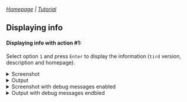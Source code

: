 
*[Homepage](https://github.com/hakavlad/tird) | [Tutorial](https://github.com/hakavlad/tird/blob/main/docs/tutorial/README.md)*

## Displaying info

#### Displaying info with action #1:

Select option `1` and press `Enter` to display the information (`tird` version, description and homepage).

<details>
<summary>Screenshot</summary>

![Screenshot](https://i.imgur.com/8V1WiYK.png)
</details>

<details>
<summary>Output</summary>

```
$ tird

                       MENU
    ———————————————————————————————————————————
    0. Exit              1. Info
    2. Encrypt           3. Decrypt
    4. Embed             5. Extract
    6. Encrypt & embed   7. Extract & decrypt
    8. Create w/ random  9. Overwrite w/ random
    ———————————————————————————————————————————
[01] Select an option [0-9]: 1
I: action #1: display info
I: tird v0.10.0
    A tool for writing random bytes,
    encrypting file contents,
    and hiding encrypted data.
    Homepage: https://github.com/hakavlad/tird

                       MENU
    ———————————————————————————————————————————
    0. Exit              1. Info
    2. Encrypt           3. Decrypt
    4. Embed             5. Extract
    6. Encrypt & embed   7. Extract & decrypt
    8. Create w/ random  9. Overwrite w/ random
    ———————————————————————————————————————————
[01] Select an option [0-9]: ^C
I: caught signal 2
```
</details>

<details>
<summary>Screenshot with debug messages enabled</summary>

![Screenshot](https://i.imgur.com/28MZJSM.png)
</details>

<details>
<summary>Output with debug messages endbled</summary>

```
$ tird -d
W: debug messages enabled!

                       MENU
    ———————————————————————————————————————————
    0. Exit              1. Info
    2. Encrypt           3. Decrypt
    4. Embed             5. Extract
    6. Encrypt & embed   7. Extract & decrypt
    8. Create w/ random  9. Overwrite w/ random
    ———————————————————————————————————————————
[01] Select an option [0-9]: 1
I: action #1: display info
I: tird v0.10.0
    A tool for writing random bytes,
    encrypting file contents,
    and hiding encrypted data.
    Homepage: https://github.com/hakavlad/tird
D: Python version 3.9.2 (default, Feb 28 2021, 17:03:44)
[GCC 10.2.1 20210110] on linux platform
D: executable: /usr/local/bin/tird

                       MENU
    ———————————————————————————————————————————
    0. Exit              1. Info
    2. Encrypt           3. Decrypt
    4. Embed             5. Extract
    6. Encrypt & embed   7. Extract & decrypt
    8. Create w/ random  9. Overwrite w/ random
    ———————————————————————————————————————————
[01] Select an option [0-9]: ^C
I: caught signal 2
```
</details>
